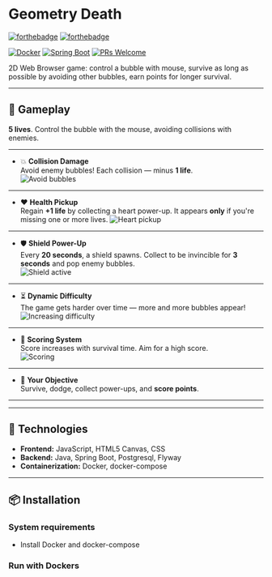 # Geometry Death

[![forthebadge](https://forthebadge.com/images/badges/made-with-javascript.svg)](https://forthebadge.com)
[![forthebadge](https://forthebadge.com/images/badges/built-with-love.svg)](https://forthebadge.com)

[![Docker](https://img.shields.io/badge/docker-ready-blue.svg)](https://www.docker.com/)
[![Spring Boot](https://img.shields.io/badge/spring--boot-3+-green.svg)](https://spring.io/projects/spring-boot)
[![PRs Welcome](https://img.shields.io/badge/PRs-welcome-brightgreen.svg)](http://makeapullrequest.com)

2D Web Browser game: control a bubble with mouse, survive as long as possible by avoiding other bubbles, earn points for longer survival.

---

## 🚀 Gameplay

**5 lives**. Control the bubble with the mouse, avoiding collisions with enemies.

---

- 💥 **Collision Damage**  
  Avoid enemy bubbles! Each collision — minus **1 life**.  
  ![Avoid bubbles](images/avoid.gif)

---

- ❤️ **Health Pickup**  
  Regain **+1 life** by collecting a heart power-up. It appears **only** if you're missing one or more lives.
  ![Heart pickup](images/heart.gif)

---

- 🛡️ **Shield Power-Up**  
 Every **20 seconds**, a shield spawns. Collect to be invincible for **3 seconds** and pop enemy bubbles.  
  ![Shield active](images/shield.gif)

---

- ⏳ **Dynamic Difficulty**  
  The game gets harder over time — more and more bubbles appear!  
  ![Increasing difficulty](images/hard.gif)

---

- 🧮 **Scoring System**  
  Score increases with survival time. Aim for a high score.  
  ![Scoring](images/score.gif)

---

- 🧠 **Your Objective**  
  Survive, dodge, collect power-ups, and **score points**.

---


---

## 🧩 Technologies

- **Frontend:** JavaScript, HTML5 Canvas, CSS
- **Backend:** Java, Spring Boot, Postgresql, Flyway
- **Containerization:** Docker, docker-compose

---

## 📦 Installation

### System requirements

- Install Docker and docker-compose

### Run with Dockers
